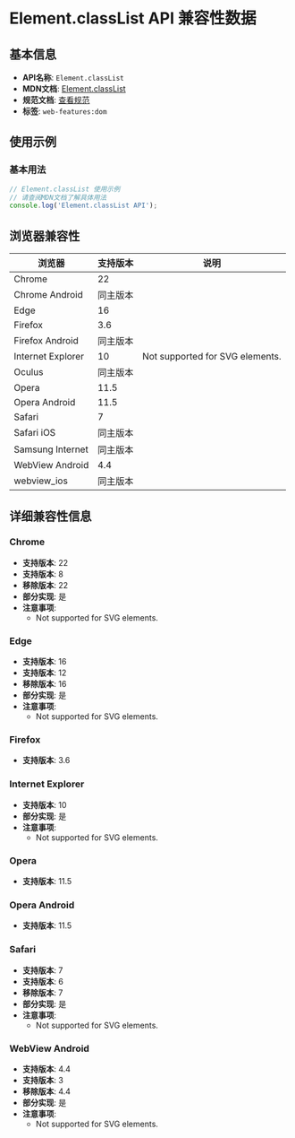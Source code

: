 # Element.classList API 兼容性数据

## 基本信息

- **API名称**: `Element.classList`
- **MDN文档**: [Element.classList](https://developer.mozilla.org/docs/Web/API/Element/classList)
- **规范文档**: [查看规范](https://dom.spec.whatwg.org/#ref-for-dom-element-classlist①)
- **标签**: `web-features:dom`

## 使用示例

### 基本用法

```javascript
// Element.classList 使用示例
// 请查阅MDN文档了解具体用法
console.log('Element.classList API');
```

## 浏览器兼容性

| 浏览器 | 支持版本 | 说明 |
|--------|----------|------|
| Chrome | 22 |  |
| Chrome Android | 同主版本 |  |
| Edge | 16 |  |
| Firefox | 3.6 |  |
| Firefox Android | 同主版本 |  |
| Internet Explorer | 10 | Not supported for SVG elements. |
| Oculus | 同主版本 |  |
| Opera | 11.5 |  |
| Opera Android | 11.5 |  |
| Safari | 7 |  |
| Safari iOS | 同主版本 |  |
| Samsung Internet | 同主版本 |  |
| WebView Android | 4.4 |  |
| webview_ios | 同主版本 |  |

## 详细兼容性信息

### Chrome

- **支持版本**: 22
- **支持版本**: 8
- **移除版本**: 22
- **部分实现**: 是
- **注意事项**:
  - Not supported for SVG elements.

### Edge

- **支持版本**: 16
- **支持版本**: 12
- **移除版本**: 16
- **部分实现**: 是
- **注意事项**:
  - Not supported for SVG elements.

### Firefox

- **支持版本**: 3.6

### Internet Explorer

- **支持版本**: 10
- **部分实现**: 是
- **注意事项**:
  - Not supported for SVG elements.

### Opera

- **支持版本**: 11.5

### Opera Android

- **支持版本**: 11.5

### Safari

- **支持版本**: 7
- **支持版本**: 6
- **移除版本**: 7
- **部分实现**: 是
- **注意事项**:
  - Not supported for SVG elements.

### WebView Android

- **支持版本**: 4.4
- **支持版本**: 3
- **移除版本**: 4.4
- **部分实现**: 是
- **注意事项**:
  - Not supported for SVG elements.

